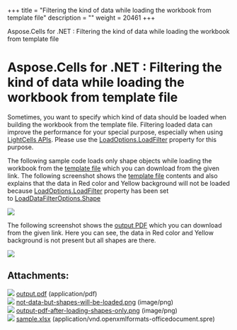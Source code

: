 +++
title = "Filtering the kind of data while loading the workbook from template file" 
description = "" 
weight = 20461 
+++

Aspose.Cells for .NET : Filtering the kind of data while loading the workbook from template file  

# Aspose.Cells for .NET : Filtering the kind of data while loading the workbook from template file


Sometimes, you want to specify which kind of data should be loaded when building the workbook from the template file. Filtering loaded data can improve the performance for your special purpose, especially when using [LightCells APIs](https://docs2.aspose.com/cells/net/developerguide/technicalarticles/asposecellsgeneral/using+lightcells+api). Please use the [LoadOptions.LoadFilter](https://apireference.aspose.com/net/cells/aspose.cells/loadoptions/properties/loadfilter) property for this purpose.

The following sample code loads only shape objects while loading the workbook from the [template file](https://docs2.aspose.com/cells/net/attachments/5013590/5115552.xlsx) which you can download from the given link. The following screenshot shows the [template file](https://docs2.aspose.com/cells/net/attachments/5013590/5115552.xlsx) contents and also explains that the data in Red color and Yellow background will not be loaded because [LoadOptions.LoadFilter](https://apireference.aspose.com/net/cells/aspose.cells/loadoptions/properties/loadfilter) property has been set to [LoadDataFilterOptions.Shape](https://apireference.aspose.com/net/cells/aspose.cells/loaddatafilteroptions)

![](https://docs2.aspose.com/cells/net/attachments/5013590/5115554.png)

The following screenshot shows the [output PDF](https://docs2.aspose.com/cells/net/attachments/5013590/5115555.pdf) which you can download from the given link. Here you can see, the data in Red color and Yellow background is not present but all shapes are there.

![](https://docs2.aspose.com/cells/net/attachments/5013590/5115553.png)

## Attachments:

![](https://docs2.aspose.com/cells/net/images/icons/bullet_blue.gif) [output.pdf](https://docs2.aspose.com/cells/net/attachments/5013590/5115555.pdf) (application/pdf)  
![](https://docs2.aspose.com/cells/net/images/icons/bullet_blue.gif) [not-data-but-shapes-will-be-loaded.png](https://docs2.aspose.com/cells/net/attachments/5013590/5115554.png) (image/png)  
![](https://docs2.aspose.com/cells/net/images/icons/bullet_blue.gif) [output-pdf-after-loading-shapes-only.png](https://docs2.aspose.com/cells/net/attachments/5013590/5115553.png) (image/png)  
![](https://docs2.aspose.com/cells/net/images/icons/bullet_blue.gif) [sample.xlsx](https://docs2.aspose.com/cells/net/attachments/5013590/5115552.xlsx) (application/vnd.openxmlformats-officedocument.spre)  

